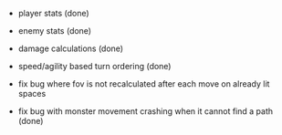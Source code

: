 * player stats (done)
* enemy stats (done)
* damage calculations (done)
* speed/agility based turn ordering (done)

* fix bug where fov is not recalculated after each move on already lit spaces
* fix bug with monster movement crashing when it cannot find a path (done)
